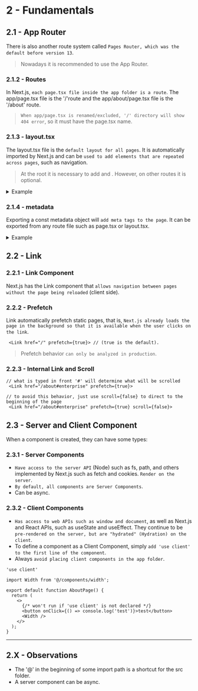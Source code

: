 # 2 - Fundamentals

## 2.1 - App Router

There is also another route system called `Pages Router, which was the default before version 13`.

> Nowadays it is recommended to use the App Router.

### 2.1.2 - Routes

In Next.js, `each page.tsx file inside the app folder is a route`. The app/page.tsx file is the '/'route and the app/about/page.tsx file is the '/about' route.

> `When app/page.tsx is renamed/excluded, '/' directory will show 404 error`, so it must have the page.tsx name.

### 2.1.3 - layout.tsx

The layout.tsx file is the `default layout for all pages`. It is automatically imported by Next.js and can be `used to add elements that are repeated across pages`, such as navigation.

> At the root it is necessary to add <html> and <body>. However, on other routes it is optional.

<details>
<summary>Example</summary>

```tsx
//layout.tsx
import type { Metadata } from 'next';
import './globals.scss';
import Menu from '@/components/menu';

export const metadata: Metadata = {
  title: 'Next.js',
  description: 'Created by eD0o',
};

export default function RootLayout({
  children,
}: Readonly<{
  children: React.ReactNode;
}>) {
  return (
    <html lang="pt-BR">
      <body>
        <Menu/> // -> content that will be seen in every page
        {children}
      </body>
    </html>
  );
}
```

</details>

### 2.1.4 - metadata

Exporting a const metadata object will `add meta tags to the page`. It can be exported from any route file such as page.tsx or layout.tsx.

<details>
<summary>Example</summary>

```tsx
import { Metadata } from 'next';

// use the Metadata inferface to see what are the correct values
export const metadata: Metadata = {
  title: 'About',
  description: 'About page',
};

export default function AboutPage() {
  return (
    <main>
      <h2>About</h2>
    </main>
  );
}
```

[![](https://i.imgur.com/SdsQgq6m.jpg)](https://i.imgur.com/SdsQgq6.png)

</details>

## 2.2 - Link

### 2.2.1 - Link Component

Next.js has the Link component that `allows navigation between pages without the page being reloaded` (client side).

### 2.2.2 - Prefetch

Link automatically prefetch static pages, that is, `Next.js already loads the page in the background so that it is available when the user clicks on the link`.

```tsx
 <Link href="/" prefetch={true}> // (true is the default).
```

> Prefetch behavior `can only be analyzed in production`.

### 2.2.3 - Internal Link and Scroll

```tsx
// what is typed in front '#' will determine what will be scrolled
 <Link href="/about#enterprise" prefetch={true}>

// to avoid this behavior, just use scroll={false} to direct to the beginning of the page
 <Link href="/about#enterprise" prefetch={true} scroll={false}>
```

## 2.3 - Server and Client Component

When a component is created, they can have some types:

### 2.3.1 - Server Components

- `Have access to the server API` (Node) such as fs, path, and others implemented by Next.js such as fetch and cookies. `Render on the server`.
- `By default, all components are Server Components`.
- Can be async.

### 2.3.2 - Client Components

- `Has access to web APIs such as window and document`, as well as Next.js and React APIs, such as useState and useEffect. They continue to be `pre-rendered on the server, but are "hydrated" (Hydration) on the client`.
- To define a component as a Client Component, simply `add 'use client' to the first line of the component`.
- Always `avoid placing client components in the app folder`.

```tsx
'use client'

import Width from '@/components/width';

export default function AboutPage() {
  return (
    <>
      {/* won't run if 'use client' is not declared */}
      <button onClick={() => console.log('test')}>test</button>
      <Width />
    </>
  );
}
```

---

## 2.X - Observations

- The '@' in the beginning of some import path is a shortcut for the src folder.
- A server component can be async.
